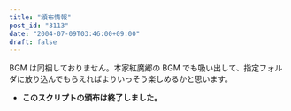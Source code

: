 ```yaml
---
title: "頒布情報"
post_id: "3113"
date: "2004-07-09T03:46:00+09:00"
draft: false
---
```



BGM は同梱しておりません。本家紅魔郷の BGM でも吸い出して、指定フォルダに放り込んでもらえればよりいっそう楽しめるかと思います。

  * **このスクリプトの頒布は終了しました。**
